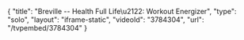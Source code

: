 {
    "title": "Breville -- Health Full Life\u2122: Workout Energizer",
    "type": "solo",
    "layout": "iframe-static",
    "videoId": "3784304",
    "url": "\/tvpembed\/3784304"
}